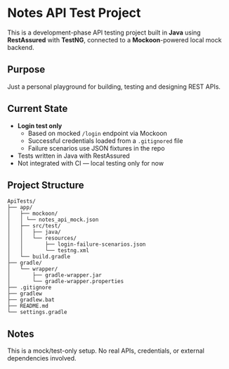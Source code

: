 # Notes API Test Project

This is a development-phase API testing project built in **Java** using **RestAssured** with **TestNG**, connected to a **Mockoon**-powered local mock backend.

## Purpose

Just a personal playground for building, testing and designing REST APIs.

## Current State

- **Login test only**
    - Based on mocked `/login` endpoint via Mockoon
    - Successful credentials loaded from a `.gitignored` file
    - Failure scenarios use JSON fixtures in the repo
- Tests written in Java with RestAssured
- Not integrated with CI — local testing only for now

## Project Structure

```
ApiTests/
├── app/
│   ├── mockoon/
│   │ └── notes_api_mock.json
│   ├── src/test/
│   │   ├── java/
│   │   └── resources/
│   │       ├── login-failure-scenarios.json
│   │       └── testng.xml
│   └── build.gradle
├── gradle/
│   └── wrapper/
│       ├── gradle-wrapper.jar
│       └── gradle-wrapper.properties
├── .gitignore
├── gradlew
├── gradlew.bat
├── README.md
└── settings.gradle
```

## Notes

This is a mock/test-only setup. No real APIs, credentials, or external dependencies involved.

